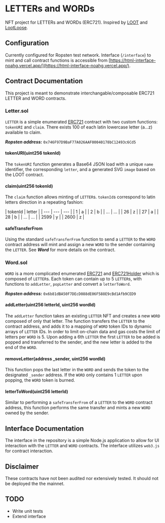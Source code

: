 # LETTERs and WORDs
NFT project for LETTERs and WORDs (ERC721). Inspired by [LOOT](https://lootproject.com) and [LootLoose](https://github.com/gakonst/lootloose).

## Configuration
Currently configured for Ropsten test network. Interface (`/interface`) to mint and call contract functions is accessible from [https://html-interface-noahg.vercel.app/](https://html-interface-noahg.vercel.app/).

## Contract Documentation
This project is meant to demonstrate interchangable/composable ERC721 LETTER and WORD contracts.

### Letter.sol
`LETTER` is a simple enumerated [ERC721](https://docs.openzeppelin.com/contracts/4.x/api/token/erc721#ERC721Enumerable) contract with two custom functions: `tokenURI` and `claim`. There exists 100 of each latin lowercase letter (a...z) available to claim.

***Ropsten address:*** `0x746F97D9BaF77A026AAF00040178bC12493c6Cd5`

#### tokenURI(uint256 tokenId)
The `tokenURI` function generates a Base64 JSON load with a unique `name` identifier, the corresponding `letter`, and a generated SVG `image` based on the LOOT contract.

#### claim(uint256 tokenId)
The `claim` function allows minting of `LETTER`s. `tokenId`s correspond to latin letters direction in a repeating fashion:

| tokenId | letter |
| --- | --- | --- |
| 1 | a |
| 2 | b |
| ... | ... |
| 26 | z |
| 27 | a |
| 28 | b |
| ... | ... |
| 2599 | y |
| 2600 | z |

#### safeTransferFrom
Using the standard `safeTransferFrom` function to send a `LETTER` to the `WORD` contract address will mint and assign a new `WORD` to the sender containing the `LETTER`. See ***Word*** for more details on the contract.

### Word.sol
`WORD` is a more complicated enumerated [ERC721](https://docs.openzeppelin.com/contracts/4.x/api/token/erc721#ERC721Enumerable) and [ERC721Holder](https://docs.openzeppelin.com/contracts/4.x/api/token/erc721#ERC721Holder) which is composed of `LETTER`s. Each token can contain up to 5 `LETTER`s, with functions to `addLetter`, `popLetter` and convert a `letterToWord`.

***Ropsten address:*** `0x6b81dBA50F7DEcD088dE06F588E9cBd1Afb9CED9`

#### addLetter(uint256 letterId, uint256 wordId)
The `addLetter` function takes an existing `LETTER` NFT and creates a new `WORD` composed of only that letter. The function transfers the `LETTER` to the contract address, and adds it to a mapping of `WORD` token IDs to dynamic arrays of `LETTER` IDs. In order to limit on-chain data and gas costs the limit of letters per `WORD` is 5. Upon adding a 6th `LETTER` the first `LETTER` to be added is popped and transferred to the sender, and the new letter is added to the end of the `WORD`.

#### removeLetter(address _sender, uint256 wordId)
This function pops the last letter in the `WORD` and sends the token to the designated `_sender` address. If the `WORD` only contains 1 `LETTER` upon popping, the `WORD` token is burned.

#### letterToWord(uint256 letterId)
Similar to performing a `safeTransferFrom` of a `LETTER` to the `WORD` contract address, this function performs the same transfer and mints a new `WORD` owned by the sender.

## Interface Documentation
The interface in the repository is a simple Node.js application to allow for UI interaction with the `LETTER` and `WORD` contracts. The interface utilizes `web3.js` for contract interaction.

## Disclaimer
These contracts have not been audited nor extensively tested. It should not be deployed the the mainnet.

## TODO
* Write unit tests
* Extend interface